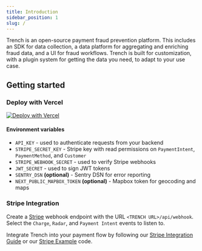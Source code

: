 ```yaml
---
title: Introduction
sidebar_position: 1
slug: /
---
```


Trench is an open-source payment fraud prevention platform. This includes an SDK for data collection, a data platform for aggregating and enriching fraud data, and a UI for fraud workflows. Trench is built for customization, with a plugin system for getting the data you need, to adapt to your use case.

## Getting started

### Deploy with Vercel

[![Deploy with Vercel](https://vercel.com/button)](https://vercel.com/new/clone?repository-url=https%3A%2F%2Fgithub.com%2Ftrytrench%2Ftrench%2Ftree%2Fmain%2Fdashboard&repository-name=trench-demo&project-name=trench-demo&env=ADMIN_USERNAME,ADMIN_PASSWORD,STRIPE_SECRET_KEY,STRIPE_WEBHOOK_SECRET,API_KEY,JWT_SECRET&stores=[{"type":"postgres"}])

#### Environment variables

- `API_KEY` - used to authenticate requests from your backend
- `STRIPE_SECRET_KEY` - Stripe key with read permissions on `PaymentIntent`, `PaymentMethod`, and `Customer`
- `STRIPE_WEBHOOK_SECRET` - used to verify Stripe webhooks
- `JWT_SECRET` - used to sign JWT tokens
- `SENTRY_DSN` **(optional)** - Sentry DSN for error reporting
- `NEXT_PUBLIC_MAPBOX_TOKEN` **(optional)** - Mapbox token for geocoding and maps

### Stripe Integration

Create a [Stripe](https://dashboard.stripe.com/webhooks) webhook endpoint with the URL `<TRENCH URL>/api/webhook`. Select the `Charge`, `Radar`, and `Payment Intent` events to listen to.

Integrate Trench into your payment flow by following our [Stripe Integration Guide](/stripe-integration) or our [Stripe Example](https://github.com/trytrench/stripe-example) code.
